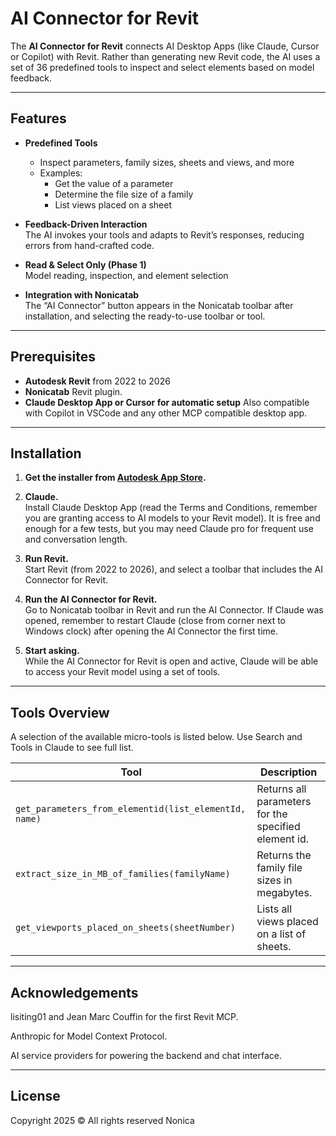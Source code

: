 # AI Connector for Revit

The **AI Connector for Revit** connects AI Desktop Apps (like Claude, Cursor or Copilot) with Revit. Rather than generating new Revit code, the AI uses a set of 36 predefined tools to inspect and select elements based on model feedback.

---

## Features

- **Predefined Tools**  
  - Inspect parameters, family sizes, sheets and views, and more  
  - Examples:  
    - Get the value of a parameter  
    - Determine the file size of a family  
    - List views placed on a sheet  

- **Feedback-Driven Interaction**  
  The AI invokes your tools and adapts to Revit’s responses, reducing errors from hand-crafted code.

- **Read & Select Only (Phase 1)**  
  Model reading, inspection, and element selection  

- **Integration with Nonicatab**  
  The “AI Connector” button appears in the Nonicatab toolbar after installation, and selecting the ready-to-use toolbar or tool.

---

## Prerequisites

- **Autodesk Revit** from 2022 to 2026 
- **Nonicatab** Revit plugin. 
- **Claude Desktop App or Cursor for automatic setup** Also compatible with Copilot in VSCode and any other MCP compatible desktop app.

---

## Installation

1. **Get the installer from [Autodesk App Store](https://apps.autodesk.com/RVT/en/Detail/Index?id=2476142006549788030&appLang=en&os=Win64).**

2. **Claude.**  
   Install Claude Desktop App (read the Terms and Conditions, remember you are granting access to AI models to your Revit model). It is free and enough for a few tests, but you may need Claude pro for frequent use and conversation length.

3. **Run Revit.**  
   Start Revit (from 2022 to 2026), and select a toolbar that includes the AI Connector for Revit.
   
4. **Run the AI Connector for Revit.**  
   Go to Nonicatab toolbar in Revit and run the AI Connector. If Claude was opened, remember to restart Claude (close from corner next to Windows clock) after opening the AI Connector the first time.

5. **Start asking.**  
   While the AI Connector for Revit is open and active, Claude will be able to access your Revit model using a set of tools.

---

## Tools Overview

A selection of the available micro-tools is listed below. Use Search and Tools in Claude to see full list.

| Tool                                                    | Description                                           |
|---------------------------------------------------------|-------------------------------------------------------|
| `get_parameters_from_elementid(list_elementId, name)`   | Returns all parameters for the specified element id.  |
| `extract_size_in_MB_of_families(familyName)`            | Returns the family file sizes in megabytes.           |
| `get_viewports_placed_on_sheets(sheetNumber)`           | Lists all views placed on a list of sheets.           |

---

## Acknowledgements

lisiting01 and Jean Marc Couffin for the first Revit MCP.

Anthropic for Model Context Protocol.

AI service providers for powering the backend and chat interface.

---

## License

Copyright 2025 ©️ All rights reserved Nonica 
